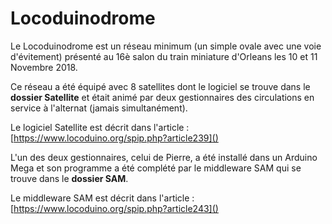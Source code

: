 # Locoduinodrome

Le Locoduinodrome est un réseau minimum (un simple ovale avec une voie d'évitement) présenté au 16è salon du train miniature d'Orleans les 10 et 11 Novembre 2018.

Ce réseau a été équipé avec 8 satellites dont le logiciel se trouve dans le **dossier Satellite** et était animé par deux gestionnaires des circulations en service à l'alternat (jamais simultanément).

Le logiciel Satellite est décrit dans l'article :
[https://www.locoduino.org/spip.php?article239]()

L'un des deux gestionnaires, celui de Pierre, a été installé dans un Arduino Mega et son programme a été complété par le middleware SAM qui se trouve dans le **dossier SAM**.

Le middleware SAM est décrit dans l'article :
[https://www.locoduino.org/spip.php?article243]()